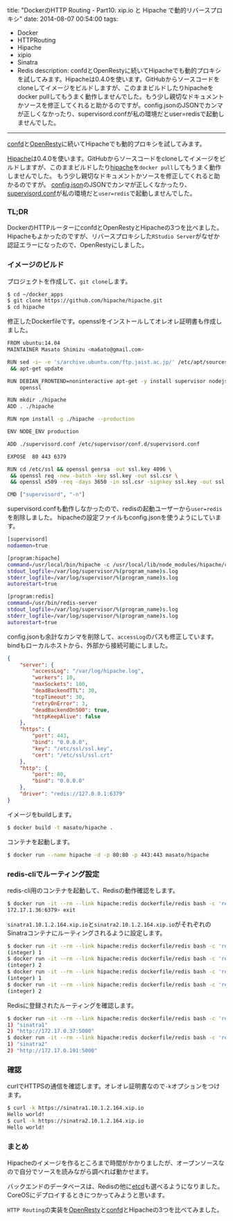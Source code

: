 title: "DockerのHTTP Routing - Part10: xip.io と Hipache で動的リバースプロキシ"
date: 2014-08-07 00:54:00
tags:
 - Docker
 - HTTPRouting
 - Hipache
 - xipio
 - Sinatra
 - Redis
description: confdとOpenRestyに続いてHipacheでも動的プロキシを試してみます。Hipacheは0.4.0を使います。GitHubからソースコードをcloneしてイメージをビルドしますが、このままビルドしたりhipacheをdocker pullしてもうまく動作しませんでした。もう少し親切なドキュメントかソースを修正してくれると助かるのですが。config.jsonのJSONでカンマが正しくなかったり、supervisord.confが私の環境だとuser=redisで起動しませんでした。
---

[confd](/2014/08/05/docker-reverse-proxy-xipio-nginx-confd-sinatra/)と[OpenResty](/2014/08/06/docker-reverse-proxy-xipio-openresty-sinatra/)に続いてHipacheでも動的プロキシを試してみます。

[Hipache](https://github.com/hipache/hipache)は0.4.0を使います。GitHubからソースコードをcloneしてイメージをビルドしますが、このままビルドしたり[hipache](https://registry.hub.docker.com/_/hipache/)を`docker pull`してもうまく動作しませんでした。
もう少し親切なドキュメントかソースを修正してくれると助かるのですが。
[config.json](https://github.com/hipache/hipache/blob/master/config/config.json)のJSONでカンマが正しくなかったり、[supervisord.conf](https://github.com/hipache/hipache/blob/master/supervisord.conf)が私の環境だと`user=redis`で起動しませんでした。

### TL;DR

DockerのHTTPルーターにconfdとOpenRestyとHipacheの3つを比べました。
Hipacheもよかったのですが、リバースプロキシした`RStudio Server`がなぜか認証エラーになったので、OpenRestyにしました。


<!-- more -->

### イメージのビルド

プロジェクトを作成して、`git clone`します。

``` bash
$ cd ~/docker_apps
$ git clone https://github.com/hipache/hipache.git
$ cd hipache
```

修正したDockerfileです。opensslをインストールしてオレオレ証明書も作成しました。

``` bash ~/docker_apps/Dockerfile
FROM ubuntu:14.04
MAINTAINER Masato Shimizu <ma6ato@gmail.com>

RUN sed -i~ -e 's/archive.ubuntu.com/ftp.jaist.ac.jp/' /etc/apt/sources.list \
 && apt-get update

RUN DEBIAN_FRONTEND=noninteractive apt-get -y install supervisor nodejs npm redis-server \
    openssl

RUN mkdir ./hipache
ADD . ./hipache

RUN npm install -g ./hipache --production

ENV NODE_ENV production

ADD ./supervisord.conf /etc/supervisor/conf.d/supervisord.conf

EXPOSE  80 443 6379

RUN cd /etc/ssl && openssl genrsa -out ssl.key 4096 \
 && openssl req -new -batch -key ssl.key -out ssl.csr \
 && openssl x509 -req -days 3650 -in ssl.csr -signkey ssl.key -out ssl.crt

CMD ["supervisord", "-n"]

```

supervisord.confも動作しなかったので、redisの起動ユーザーから`user=redis`を削除しました。
hipacheの設定ファイルもconfig.jsonを使うようにしています。

``` bash ~/docker_apps/supervisord.conf
[supervisord]
nodaemon=true

[program:hipache]
command=/usr/local/bin/hipache -c /usr/local/lib/node_modules/hipache/config/config.json
stdout_logfile=/var/log/supervisor/%(program_name)s.log
stderr_logfile=/var/log/supervisor/%(program_name)s.log
autorestart=true

[program:redis]
command=/usr/bin/redis-server
stdout_logfile=/var/log/supervisor/%(program_name)s.log
stderr_logfile=/var/log/supervisor/%(program_name)s.log
autorestart=true
```

config.jsonも余計なカンマを削除して、`accessLog`のパスも修正しています。
bindもローカルホストから、外部から接続可能にしました。

``` json  ~/docker_apps/config/config.json
{
    "server": {
        "accessLog": "/var/log/hipache.log",
        "workers": 10,
        "maxSockets": 100,
        "deadBackendTTL": 30,
        "tcpTimeout": 30,
        "retryOnError": 3,
        "deadBackendOn500": true,
        "httpKeepAlive": false
    },
    "https": {
        "port": 443,
        "bind": "0.0.0.0",
        "key": "/etc/ssl/ssl.key",
        "cert": "/etc/ssl/ssl.crt"
    },
    "http": {
        "port": 80,
        "bind": "0.0.0.0"
    },
    "driver": "redis://127.0.0.1:6379"
}
```

イメージをbuildします。

``` bash
$ docker build -t masato/hipache .
```

コンテナを起動します。

``` bash
$ docker run --name hipache -d -p 80:80 -p 443:443 masato/hipache
```

### redis-cliでルーティング設定

redis-cli用のコンテナを起動して、Redisの動作確認をします。

``` bash
$ docker run -it --rm --link hipache:redis dockerfile/redis bash -c 'redis-cli -h $REDIS_PORT_6379_TCP_ADDR'
172.17.1.36:6379> exit
```

`sinatra1.10.1.2.164.xip.io`と`sinatra2.10.1.2.164.xip.io`がそれぞれのSinatraコンテナにルーティングされるように設定します。

``` bash
$ docker run -it --rm --link hipache:redis dockerfile/redis bash -c 'redis-cli -h $REDIS_PORT_6379_TCP_ADDR rpush frontend:sinatra1.10.1.2.164.xip.io sinatra1'
(integer) 1
$ docker run -it --rm --link hipache:redis dockerfile/redis bash -c 'redis-cli -h $REDIS_PORT_6379_TCP_ADDR rpush frontend:sinatra1.10.1.2.164.xip.io http://172.17.0.37:5000'
(integer) 2
$ docker run -it --rm --link hipache:redis dockerfile/redis bash -c 'redis-cli -h $REDIS_PORT_6379_TCP_ADDR rpush frontend:sinatra2.10.1.2.164.xip.io sinatra2'
(integer) 1
$ docker run -it --rm --link hipache:redis dockerfile/redis bash -c 'redis-cli -h $REDIS_PORT_6379_TCP_ADDR rpush frontend:sinatra2.10.1.2.164.xip.io http://172.17.0.191:5000'
(integer) 2
```

Redisに登録されたルーティングを確認します。

``` bash
$ docker run -it --rm --link hipache:redis dockerfile/redis bash -c 'redis-cli -h $REDIS_PORT_6379_TCP_ADDR LRANGE 'frontend:sinatra1.10.1.2.164.xip.io' 0 -1'
1) "sinatra1"
2) "http://172.17.0.37:5000"
$ docker run -it --rm --link hipache:redis dockerfile/redis bash -c 'redis-cli -h $REDIS_PORT_6379_TCP_ADDR LRANGE 'frontend:sinatra2.10.1.2.164.xip.io' 0 -1'
1) "sinatra2"
2) "http://172.17.0.191:5000"
```

### 確認

curlでHTTPSの通信を確認します。オレオレ証明書なので`-k`オプションをつけます。

``` bash
$ curl -k https://sinatra1.10.1.2.164.xip.io 
Hello world!
$ curl -k https://sinatra2.10.1.2.164.xip.io
Hello world!
```

### まとめ

Hipacheのイメージを作るところまで時間がかかりましたが、オープンソースなので自分でソースを読みながら調べれば動かせます。

バックエンドのデータベースは、Redisの他に[etcd](https://github.com/jkingyens/hipache)も選べるようになりました。CoreOSにデプロイするときにつかってみようと思います。

`HTTP Routing`の実装を[OpenResty](/2014/08/06/docker-reverse-proxy-xipio-openresty-sinatra/)と[confd](/2014/08/05/docker-reverse-proxy-xipio-nginx-confd-sinatra/)とHipacheの3つを比べてみました。





